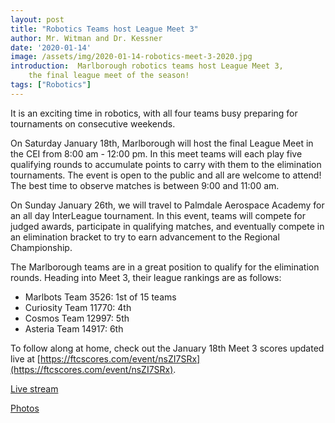 ```yaml
---
layout: post
title: "Robotics Teams host League Meet 3"
author: Mr. Witman and Dr. Kessner
date: '2020-01-14'
image: /assets/img/2020-01-14-robotics-meet-3-2020.jpg
introduction:  Marlborough robotics teams host League Meet 3,
    the final league meet of the season!
tags: ["Robotics"]
---
```


It is an exciting time in robotics, with all four teams busy preparing for
tournaments on consecutive weekends. 

On Saturday January 18th, Marlborough will host the final League Meet in the
CEI from 8:00 am - 12:00 pm. In this meet teams will each play five qualifying
rounds to accumulate points to carry with them to the elimination tournaments.
The event is open to the public and all are welcome to attend! The best time to
observe matches is between 9:00 and 11:00 am. 

On Sunday January 26th, we will travel to Palmdale Aerospace Academy for an all
day InterLeague tournament. In this event, teams will compete for judged
awards, participate in qualifying matches, and eventually compete in an
elimination bracket to try to earn advancement to the Regional Championship.

The Marlborough teams are in a great position to qualify for the elimination
rounds. Heading into Meet 3, their league rankings are as follows:

* Marlbots Team 3526: 1st of 15 teams
* Curiosity Team 11770: 4th 
* Cosmos Team 12997: 5th
* Asteria Team 14917: 6th

To follow along at home, check out the January 18th Meet 3 scores updated live
at
[https://ftcscores.com/event/nsZI7SRx](https://ftcscores.com/event/nsZI7SRx).

[Live stream](https://www.youtube.com/watch?v=cTZRS2emvzU)

[Photos](https://photos.app.goo.gl/TMRuZYseiFrBo9b89)


